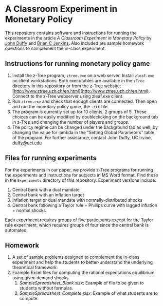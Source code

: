 # A Classroom Experiment in Monetary Policy


This repository contains software and instructions for running the experiments in the article *A Classroom Experiment in Monetary Policy* by [John Duffy](https://www.socsci.uci.edu/~duffy/) and [Brian C Jenkins](http://www.briancjenkins.com/). Also included are sample homework questions to complement the in-class experiment.



## Instructions for running monetary policy game

1. Install the  z-Tree program, `ztree.exe` on a web server. Install `zleaf.exe` on client workstations. Both executables are available in the `zTree` directory in this repository or from the z-Tree website: [http://www.ztree.uzh.ch/en.html](http://www.ztree.uzh.ch/en.html). Connect to the z-Tree webserver using zleaf.exe client.
2. Run `ztree.exe` and check that enough clients are connected. Then open and run the monetary policy game, the `.ztt` file.
3. The program is currently set up for 10 clients, 2 groups of 5. These choices can be easily modified by doubleclicking on the background tab in  z-Tree and changing the number of players and groups.
4. The policy regime can be changed under the background tab as well, by changing the value for lambda in the "Setting Global Parameters" table of the program.
For further assistance, contact John Duffy, UC Irvine, [duffy@uci.edu](mailto:duffy@uci.edu)

## Files for running experiments

For the experiments in our paper, we provide z-Tree programs for running the experiments and instructions for subjects in MS Word format. Find these in the `Experiments` directory of this repository. Experiment versions include:

1. Central bank with a dual mandate 
2. Central bank with an inflation target
3. Inflation target or dual mandate with normally-distributed shocks
4. Central bank following a Taylor rule + Phillips curve with lagged inflation + normal shocks

Each experiment requires groups of five participants except for the Taylor rule experiment, which requires groups of four since the central bank is automated.

## Homework

1. A set of sample problems designed to complement the in-class experiment and help the students to better-understand the underlying theoretical framework.
2. Example Excel files for computing the rational expectations equilibrium using given demand shocks.
   1. *SampleSpreadsheet_Blank.xlsx:* Example of file to be given to students without formulas.
   2. *SampleSpreadsheet_Complete.xlsx:* Example of what students are to compute.
